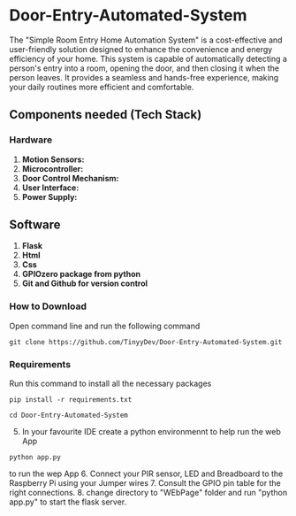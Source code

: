 # Door-Entry-Automated-System
The "Simple Room Entry Home Automation System" is a cost-effective and user-friendly solution designed to enhance the convenience and energy efficiency of your home. This system is capable of automatically detecting a person's entry into a room, opening the door, and then closing it when the person leaves. It provides a seamless and hands-free experience, making your daily routines more efficient and comfortable.

## Components needed (Tech Stack)
### Hardware
1. **Motion Sensors:** 
2. **Microcontroller:** 
3. **Door Control Mechanism:**  
4. **User Interface:** 
5. **Power Supply:**

## Software
1. **Flask**
2. **Html**
3. **Css**
4. **GPIOzero package from python**
5. **Git and Github for version control**


### How to Download
Open command line and run the following command
```
git clone https://github.com/TinyyDev/Door-Entry-Automated-System.git
```
### Requirements
Run this command to install all the necessary packages
```
pip install -r requirements.txt
```

```
cd Door-Entry-Automated-System
```

5. In your favourite IDE create a python environmennt to help run the web App

```
python app.py
```
to run the wep App
6. Connect your PIR sensor, LED and Breadboard to the Raspberry Pi using your Jumper wires
7. Consult the GPIO pin table for the right connections.
8. change directory to "WEbPage" folder and run "python app.py" to start the flask server.

